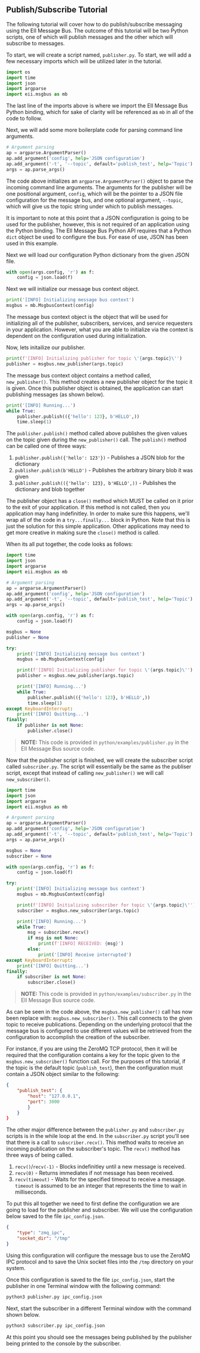 ## Publish/Subscribe Tutorial

The following tutorial will cover how to do publish/subscribe messaging using
the EII Message Bus. The outcome of this tutorial will be two Python scripts,
one of which will publish messages and the other which will subscribe to
messages.

To start, we will create a script named, `publisher.py`. To start, we will
add a few necessary imports which will be utilized later in the tutorial.

```python
import os
import time
import json
import argparse
import eii.msgbus as mb
```

The last line of the imports above is where we import the EII Message Bus
Python binding, which for sake of clarity will be referenced as `mb` in all
of the code to follow.

Next, we will add some more boilerplate code for parsing command line
arguments.

```python
# Argument parsing
ap = argparse.ArgumentParser()
ap.add_argument('config', help='JSON configuration')
ap.add_argument('-t', '--topic', default='publish_test', help='Topic')
args = ap.parse_args()
```

The code above initializes an `argparse.ArgumentParser()` object to parse
the incoming command line arguments. The arguments for the publisher will be
one positional argument, `config`, which will be the pointer to a JSON
file configuration for the message bus, and one optional argument, `--topic`,
which will give us the topic string under which to publish messages.

It is important to note at this point that a JSON configuration is going to be
used for the publisher, however, this is not required of an application using
the Python binding. The EII Message Bus Python API requires that a Python
`dict` object be used to configure the bus. For ease of use, JSON has been
used in this example.

Next we will load our configuration Python dictionary from the given JSON file.

```python
with open(args.config, 'r') as f:
    config = json.load(f)
```

Next we will initialize our message bus context object.

```python
print('[INFO] Initializing message bus context')
msgbus = mb.MsgbusContext(config)
```

The message bus context object is the object that will be used for initializing
all of the publisher, subscribers, services, and service requesters in your
application. However, what you are able to initialize via the context is
dependent on the configuration used during initialization.

Now, lets initailize our publisher.

```python
print(f'[INFO] Initializing publisher for topic \'{args.topic}\'')
publisher = msgbus.new_publisher(args.topic)
```

The message bus context object contains a method called, `new_publisher()`.
This method creates a new publisher object for the topic it is given. Once
this publisher object is obtained, the application can start publishing
messages (as shown below).

```python
print('[INFO] Running...')
while True:
    publisher.publish(({'hello': 123}, b'HELLO',))
    time.sleep(1)
```

The `publisher.publish()` method called above publishes the given values on the
topic given during the `new_publisher()` call. The `publish()` method can be
called one of three ways:

1. `publisher.publish({'hello': 123'})` - Publishes a JSON blob for the dictionary
2. `publisher.publish(b'HELLO')` - Publishes the arbitrary binary blob it was given
3. `publisher.publish(({'hello': 123}, b'HELLO',))` - Publishes the dictionary and blob together

The publisher object has a `close()` method which MUST be called on it prior to
the exit of your application. If this method is not called, then you application
may hang indefinitley. In order to make sure this happens, we'll wrap all of the
code in a `try...finally...` block in Python. Note that this is just the solution
for this simple application. Other applications may need to get more creative
in making sure the `close()` method is called.

When its all put together, the code looks as follows:

```python
import time
import json
import argparse
import eii.msgbus as mb

# Argument parsing
ap = argparse.ArgumentParser()
ap.add_argument('config', help='JSON configuration')
ap.add_argument('-t', '--topic', default='publish_test', help='Topic')
args = ap.parse_args()

with open(args.config, 'r') as f:
    config = json.load(f)

msgbus = None
publisher = None

try:
    print('[INFO] Initializing message bus context')
    msgbus = mb.MsgbusContext(config)

    print(f'[INFO] Initializing publisher for topic \'{args.topic}\'')
    publisher = msgbus.new_publisher(args.topic)

    print('[INFO] Running...')
    while True:
        publisher.publish(({'hello': 123}, b'HELLO',))
        time.sleep(1)
except KeyboardInterrupt:
    print('[INFO] Quitting...')
finally:
    if publisher is not None:
        publisher.close()
```

> **NOTE:** This code is provided in `python/examples/publisher.py` in the EII
> Message Bus source code.

Now that the publisher script is finished, we will create the subscriber script
called `subscriber.py`. The script will essentially be the same as the publiser
script, except that instead of calling `new_publisher()` we will call
`new_subscriber()`.

```python
import time
import json
import argparse
import eii.msgbus as mb

# Argument parsing
ap = argparse.ArgumentParser()
ap.add_argument('config', help='JSON configuration')
ap.add_argument('-t', '--topic', default='publish_test', help='Topic')
args = ap.parse_args()

msgbus = None
subscriber = None

with open(args.config, 'r') as f:
    config = json.load(f)

try:
    print('[INFO] Initializing message bus context')
    msgbus = mb.MsgbusContext(config)

    print(f'[INFO] Initializing subscriber for topic \'{args.topic}\'')
    subscriber = msgbus.new_subscriber(args.topic)

    print('[INFO] Running...')
    while True:
        msg = subscriber.recv()
        if msg is not None:
            print(f'[INFO] RECEIVED: {msg}')
        else:
            print('[INFO] Receive interrupted')
except KeyboardInterrupt:
    print('[INFO] Quitting...')
finally:
    if subscriber is not None:
        subscriber.close()
```

> **NOTE:** This code is provided in `python/examples/subscriber.py` in the EII
> Message Bus source code.

As can be seen in the code above, the `msgbus.new_publisher()` call has now
been replace with: `msgbus.new_subscriber()`. This call connects to the given
topic to receive publications. Depending on the underlying protocol that the
message bus is configured to use different values will be retrieved from the
configuration to accomplish the creation of the subscriber.

For instance, if you are using the ZeroMQ TCP protocol, then it will be
required that the configuration contains a key for the topic given to the
`msgbus.new_subscriber()` function call. For the purposes of this tutorial,
if the topic is the default topic (`publish_test`), then the configuration
must contain a JSON object similar to the following:

```json
{
    "publish_test": {
        "host": "127.0.0.1",
        "port": 3000
        }
    }
}
```

The other major difference between the `publisher.py` and `subscriber.py`
scripts is in the while loop at the end. In the `subscriber.py` script you'll
see that there is a call to `subscriber.recv()`. This method waits to receive
an incoming publication on the subscriber's topic. The `recv()` method has
three ways of being called.

1. `recv()`/`recv(-1)` - Blocks indefinitley until a new message is received.
2. `recv(0)` - Returns immediates if not message has been received.
3. `recv(timeout)` - Waits for the specified timeout to receive a message. `timeout`
    is assumed to be an integer that represents the time to wait in milliseconds.

To put this all together we need to first define the configuration we are going
to load for the publisher and subscriber. We will use the configuration below
saved to the file `ipc_config.json`.

```json
{
    "type": "zmq_ipc",
    "socket_dir": "/tmp"
}
```

Using this configuration will configure the message bus to use the ZeroMQ IPC
protocol and to save the Unix socket files into the `/tmp` directory on your
system.

Once this configuration is saved to the file `ipc_config.json`, start the
publisher in one Terminal window with the following command:

```sh
python3 publisher.py ipc_config.json
```

Next, start the subscriber in a different Terminal window with the command
shown below.

```sh
python3 subscriber.py ipc_config.json
```

At this point you should see the messages being published by the publisher
being printed to the console by the subscriber.
